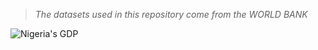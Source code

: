 >
>*The datasets used in this repository come from the WORLD BANK*

![Nigeria's GDP](https://github.com/invest41/Trading_Analytics/blob/main/GDP/Nigeria/IMG_8714.png?raw=true)
